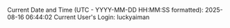 Current Date and Time (UTC - YYYY-MM-DD HH:MM:SS formatted): 2025-08-16 06:44:02
Current User's Login: luckyaiman
